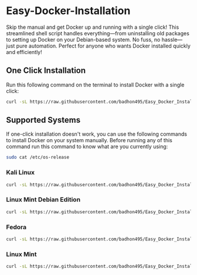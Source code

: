 # Easy-Docker-Installation
Skip the manual and get Docker up and running with a single click! This streamlined shell script handles everything—from uninstalling old packages to setting up Docker on your Debian-based system. No fuss, no hassle—just pure automation. Perfect for anyone who wants Docker installed quickly and efficiently! 


## One Click Installation
Run this following command on the terminal to install Docker with a single click:
```bash
curl -sL https://raw.githubusercontent.com/badhon495/Easy_Docker_Installation/main/Automatic.sh | bash
```

## Supported Systems
If one-click installation doesn't work, you can use the following commands to install Docker on your system manually. Before running any of this command run this command to know what are you currently using:
```bash
sudo cat /etc/os-release
```

### Kali Linux
```bash
curl -sL https://raw.githubusercontent.com/badhon495/Easy_Docker_Installation/main/kali.sh | bash
```
### Linux Mint Debian Edition
```bash
curl -sL https://raw.githubusercontent.com/badhon495/Easy_Docker_Installation/main/LMDE.sh | bash
```
### Fedora
```bash
curl -sL https://raw.githubusercontent.com/badhon495/Easy_Docker_Installation/main/Fedora.sh | bash
```
### Linux Mint
```bash
curl -sL https://raw.githubusercontent.com/badhon495/Easy_Docker_Installation/main/Mint.sh | bash
```